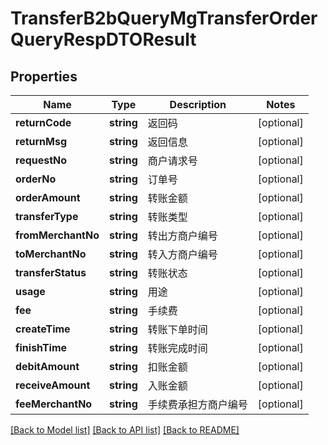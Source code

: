 # TransferB2bQueryMgTransferOrderQueryRespDTOResult

## Properties
Name | Type | Description | Notes
------------ | ------------- | ------------- | -------------
**returnCode** | **string** | 返回码 | [optional] 
**returnMsg** | **string** | 返回信息 | [optional] 
**requestNo** | **string** | 商户请求号 | [optional] 
**orderNo** | **string** | 订单号 | [optional] 
**orderAmount** | **string** | 转账金额 | [optional] 
**transferType** | **string** | 转账类型 | [optional] 
**fromMerchantNo** | **string** | 转出方商户编号 | [optional] 
**toMerchantNo** | **string** | 转入方商户编号 | [optional] 
**transferStatus** | **string** | 转账状态 | [optional] 
**usage** | **string** | 用途 | [optional] 
**fee** | **string** | 手续费 | [optional] 
**createTime** | **string** | 转账下单时间 | [optional] 
**finishTime** | **string** | 转账完成时间 | [optional] 
**debitAmount** | **string** | 扣账金额 | [optional] 
**receiveAmount** | **string** | 入账金额 | [optional] 
**feeMerchantNo** | **string** | 手续费承担方商户编号 | [optional] 

[[Back to Model list]](../README.md#documentation-for-models) [[Back to API list]](../README.md#documentation-for-api-endpoints) [[Back to README]](../README.md)



